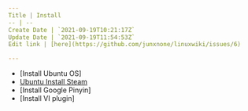 ```yaml
---
Title | Install
-- | --
Create Date | `2021-09-19T10:21:17Z`
Update Date | `2021-09-19T11:54:53Z`
Edit link | [here](https://github.com/junxnone/linuxwiki/issues/6)

---
```

- [Install Ubuntu OS]
- [Ubuntu Install Steam](./Ubuntu_Install_Steam)
- [Install Google Pinyin]
- [Install VI plugin]
